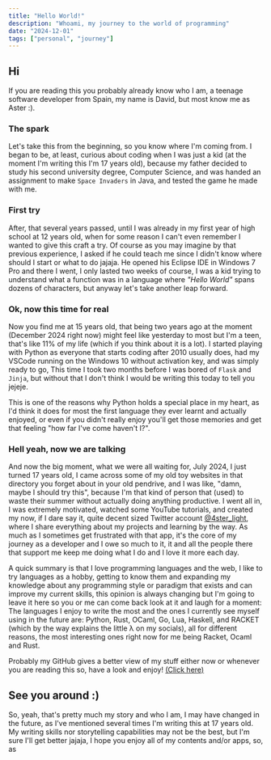 ```yaml
---
title: "Hello World!"
description: "Whoami, my journey to the world of programming"
date: "2024-12-01"
tags: ["personal", "journey"]
---
```


## Hi

If you are reading this you probably already know who I am, a teenage software developer from Spain,
my name is David, but most know me as Aster :).

### The spark

Let's take this from the beginning, so you know where I'm coming from. I began to be, at least,
curious about coding when I was just a kid (at the moment I'm writing this I'm 17 years old),
because my father decided to study his second university degree, Computer Science, and was handed an
assignment to make `Space Invaders` in Java, and tested the game he made with me.

### First try

After, that several years passed, until I was already in my first year of high school at 12 years
old, when for some reason I can't even remember I wanted to give this craft a try. Of course as you
may imagine by that previous experience, I asked if he could teach me since I didn't know where
should I start or what to do jajaja. He opened his Eclipse IDE in Windows 7 Pro and there I went, I
only lasted two weeks of course, I was a kid trying to understand what a function was in a language
where _"Hello World"_ spans dozens of characters, but anyway let's take another leap forward.

### Ok, now this time for real

Now you find me at 15 years old, that being two years ago at the moment (December 2024 right now)
might feel like yesterday to most but I'm a teen, that's like 11% of my life (which if you think
about it is a lot). I started playing with Python as everyone that starts coding after 2010 usually
does, had my VSCode running on the Windows 10 without activation key, and was simply ready to go,
This time I took two months before I was bored of `Flask` and `Jinja`, but without that I don't
think I would be writing this today to tell you jejeje.

This is one of the reasons why Python holds a special place in my heart, as I'd think it does for
most the first language they ever learnt and actually enjoyed, or even if you didn't really enjoy
you'll get those memories and get that feeling "how far I've come haven't I?".

### Hell yeah, now we are talking

And now the big moment, what we were all waiting for, July 2024, I just turned 17 years old, I came
across some of my old toy websites in that directory you forget about in your old pendrive, and I
was like, "damn, maybe I should try this", because I'm that kind of person that (used) to waste
their summer without actually doing anything productive. I went all in, I was extremely motivated,
watched some YouTube tutorials, and created my now, if I dare say it, quite decent sized Twitter
account [@4ster_light](https://x.com/4ster_light), where I share everything about my projects and
learning by the way. As much as I sometimes get frustrated with that app, it's the core of my
journey as a developer and I owe so much to it, it and all the people there that support me keep me
doing what I do and I love it more each day.

A quick summary is that I love programming languages and the web, I like to try languages as a
hobby, getting to know them and expanding my knowledge about any programming style or paradigm that
exists and can improve my current skills, this opinion is always changing but I'm going to leave it
here so you or me can come back look at it and laugh for a moment: The languages I enjoy to write
the most and the ones I currently see myself using in the future are: Python, Rust, OCaml, Go, Lua,
Haskell, and RACKET (which by the way explains the little λ on my socials), all for different
reasons, the most interesting ones right now for me being Racket, Ocaml and Rust.

Probably my GitHub gives a better view of my stuff either now or whenever you are reading this so,
have a look and enjoy! [(Click here)](https://github.com/4ster-light)

## See you around :)

So, yeah, that's pretty much my story and who I am, I may have changed in the future, as I've
mentioned several times I'm writing this at 17 years old. My writing skills nor storytelling
capabilities may not be the best, but I'm sure I'll get better jajaja, I hope you enjoy all of my
contents and/or apps, so, as
